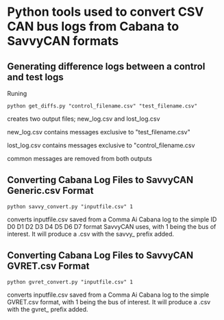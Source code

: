# Python tools used to convert CSV CAN bus logs from Cabana to SavvyCAN formats   

## Generating difference logs between a control and test logs

Runing 
```
python get_diffs.py "control_filename.csv" "test_filename.csv"
```
creates two output files; new_log.csv and lost_log.csv 

new_log.csv contains messages exclusive to "test_filename.csv"  

lost_log.csv contains messages exclusive to "control_filename.csv

common messages are removed from both outputs 

## Converting Cabana Log Files to SavvyCAN Generic.csv Format 

```python savvy_convert.py "inputfile.csv" 1``` 

converts inputfile.csv saved from a Comma Ai Cabana log to the simple ID D0 D1 D2 D3 D4 D5 D6 D7 format SavvyCAN uses, with 1 being the bus of interest. It will produce a .csv with the savvy_ prefix added. 


## Converting Cabana Log Files to SavvyCAN GVRET.csv Format

```python gvret_convert.py "inputfile.csv" 1``` 

converts inputfile.csv saved from a Comma Ai Cabana log to the simple GVRET.csv format, with 1 being the bus of interest. It will produce a .csv with the gvret_ prefix added. 

